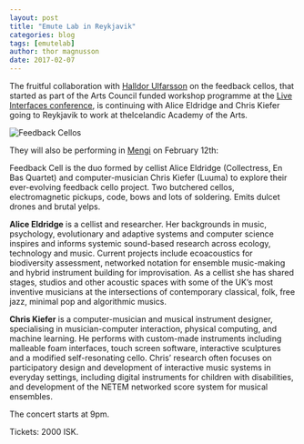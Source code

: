 ```yaml
---
layout: post
title: "Emute Lab in Reykjavik"
categories: blog
tags: [emutelab]
author: thor magnusson
date: 2017-02-07
---
```


The fruitful collaboration with <a href="http://www.halldorulfarsson.info/">Halldor Ulfarsson</a> on the feedback cellos, that started as part of the Arts Council funded workshop programme at the <a href="http://www.liveinterfaces.org">Live Interfaces conference</a>, is continuing with Alice Eldridge and Chris Kiefer going to Reykjavik to work at theIcelandic Academy of the Arts.

![Feedback Cellos]( {{site.url}}/img/feedbackcellos.jpg)

They will also be performing in <a href="http://www.mengi.net/2017/01/24/17-02/">Mengi</a> on February 12th:

Feedback Cell is the duo formed by cellist Alice Eldridge (Collectress, En Bas Quartet) and computer-musician Chris Kiefer (Luuma) to explore their ever-evolving feedback cello project. Two butchered cellos, electromagnetic pickups, code, bows and lots of soldering. Emits dulcet drones and brutal yelps.

<b>Alice Eldridge</b> is a cellist and researcher. Her backgrounds in music, psychology, evolutionary and adaptive systems and computer science inspires and informs systemic sound-based research across ecology, technology and music. Current projects include ecoacoustics for biodiversity assessment, networked notation for ensemble music-making and hybrid instrument building for improvisation. As a cellist she has shared stages, studios and other acoustic spaces with some of the UK’s most inventive musicians at the intersections of contemporary classical, folk, free jazz, minimal pop and algorithmic musics.

<b>Chris Kiefer</b> is a computer-musician and musical instrument designer, specialising in musician-computer interaction, physical computing, and machine learning. He performs with custom-made instruments including malleable foam interfaces, touch screen software, interactive sculptures and a modified self-resonating cello. Chris’ research often focuses on participatory design and development of interactive music systems in everyday settings, including digital instruments for children with disabilities, and development of the NETEM networked score system for musical ensembles.

The concert starts at 9pm. 

Tickets: 2000 ISK.